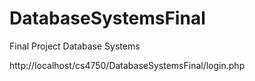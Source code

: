 # DatabaseSystemsFinal
Final Project Database Systems


http://localhost/cs4750/DatabaseSystemsFinal/login.php